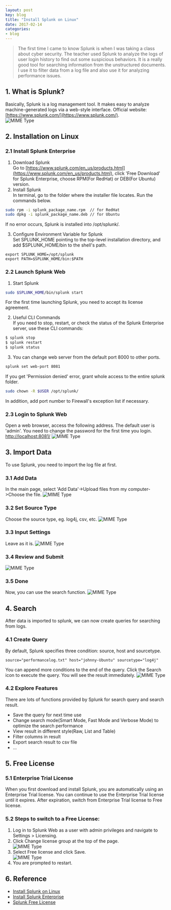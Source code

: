 ```yaml
---
layout: post
key: blog
title: "Install Splunk on Linux"
date: 2017-02-14
categories:
- blog
---
```


> The first time I came to know Splunk is when I was taking a class about cyber security. The teacher used Splunk to analyze the logs of user login history to find out some suspicious behaviors. It is a really good tool for searching information from the unstructured documents. I use it to filter data from a log file and also use it for analyzing performance issues.

## 1. What is Splunk?  
Basically, Splunk is a log management tool. It makes easy to analyze machine-generated logs via a web-style interface. Official website: [https://www.splunk.com/](https://www.splunk.com/).  
![MIME Type](/public/pics/2017-02-14/splunk.png)  

## 2. Installation on Linux
### 2.1 Install Splunk Enterprise
1) Download Splunk  
Go to [https://www.splunk.com/en_us/products.html](https://www.splunk.com/en_us/products.html), click 'Free Download' for Splunk Enterprise, choose RPM(For RedHat) or DEB(For Ubuntu) version.  
2) Install Splunk  
In terminal, go to the folder where the installer file locates. Run the commands below.  

```sh
sudo rpm -i splunk_package_name.rpm  // for RedHat
sudo dpkg -i splunk_package_name.deb // for Ubuntu
```

If no error occurs, Splunk is installed into /opt/splunk/.

3) Configure Environment Variable for Splunk  
Set SPLUNK_HOME pointing to the top-level installation directory, and add $SPLUNK_HOME/bin to the shell's path.

```shell
export SPLUNK_HOME=/opt/splunk
export PATH=$SPLUNK_HOME/bin:$PATH
```

### 2.2 Launch Splunk Web
1) Start Splunk
```sh
sudo $SPLUNK_HOME/bin/splunk start
```
For the first time launching Splunk, you need to accept its license agreement.

2) Useful CLI Commands  
If you need to stop, restart, or check the status of the Splunk Enterprise server, use these CLI commands:
```sh
$ splunk stop
$ splunk restart
$ splunk status
```

3) You can change web server from the default port 8000 to other ports.
```sh
splunk set web-port 8081
```
If you get 'Permission denied' error, grant whole access to the entire splunk folder.
```sh
sudo chown -R $USER /opt/splunk/
```
In addition, add port number to Firewall's exception list if necessary.

### 2.3 Login to Splunk Web
Open a web browser, access the following address. The default user is 'admin'. You need to change the password for the first time you login.
[http://localhost:8081/](http://localhost:8081/)
![MIME Type](/public/pics/2017-02-14/login.png)  

## 3. Import Data
To use Splunk, you need to import the log file at first.
### 3.1 Add Data
In the main page, select 'Add Data'->Upload files from my computer->Choose the file.
![MIME Type](/public/pics/2017-02-14/main.png)  
### 3.2 Set Source Type
Choose the source type, eg. log4j, csv, etc.
![MIME Type](/public/pics/2017-02-14/sourcetype.png)  
### 3.3 Input Settings
Leave as it is.
![MIME Type](/public/pics/2017-02-14/inputsettings.png)  
### 3.4 Review and Submit
![MIME Type](/public/pics/2017-02-14/review.png)  
### 3.5 Done
Now, you can use the search function.
![MIME Type](/public/pics/2017-02-14/finished.png)  

## 4. Search
After data is imported to splunk, we can now create queries for searching from logs.
### 4.1 Create Query
By default, Splunk specifies three condition: source, host and sourcetype.
```
source="performancelog.txt" host="johnny-Ubuntu" sourcetype="log4j"
```
You can append more conditions to the end of the query. Click the Search icon to execute the query. You will see the result immediately.
![MIME Type](/public/pics/2017-02-14/search.png)  

### 4.2 Explore Features
There are lots of functions provided by Splunk for search query and search result.
* Save the query for next time use
* Change search mode(Smart Mode, Fast Mode and Verbose Mode) to optimize the search performance
* View result in different style(Raw, List and Table)
* Filter columns in result
* Export search result to csv file
* ...

## 5. Free License
### 5.1 Enterprise Trial License
When you first download and install Splunk, you are automatically using an Enterprise Trial license. You can continue to use the Enterprise Trial license until it expires. After expiration, switch from Enterprise Trial license to Free license.

### 5.2 Steps to switch to a Free License:  
1) Log in to Splunk Web as a user with admin privileges and navigate to Settings > Licensing.  
2) Click Change license group at the top of the page.  
![MIME Type](/public/pics/2017-02-14/license.png)  
3) Select Free license and click Save.  
![MIME Type](/public/pics/2017-02-14/free.png)  
4) You are prompted to restart.  

## 6. Reference
* [Install Splunk on Linux](http://docs.splunk.com/Documentation/Splunk/6.6.2/Installation/InstallonLinux)  
* [Install Splunk Enterprise](http://docs.splunk.com/Documentation/Splunk/6.6.2/SearchTutorial/InstallSplunk)
* [Splunk Free License](http://docs.splunk.com/Documentation/Splunk/6.6.2/Admin/MoreaboutSplunkFree)
